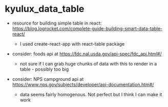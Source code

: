# kyulux_data_table



* resource for building simple table in react: https://blog.logrocket.com/complete-guide-building-smart-data-table-react/
  * I used create-react-app with react-table package

* consider: foods api at https://fdc.nal.usda.gov/api-spec/fdc_api.html#/
  * not sure if I can grab huge chunks of data with this to render in a table - possibly too big
* consider: NPS campground api at https://www.nps.gov/subjects/developer/api-documentation.htm#/
  * data seems fairly homogenous. Not perfect but I think I can make it work
